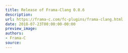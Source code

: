 ```yaml
---
title: Release of Frama-Clang 0.0.6
description:
url: https://frama-c.com/fc-plugins/frama-clang.html
date: 2018-07-23T00:00:00-00:00
preview_image:
authors:
- Frama-C
source:
---
```



